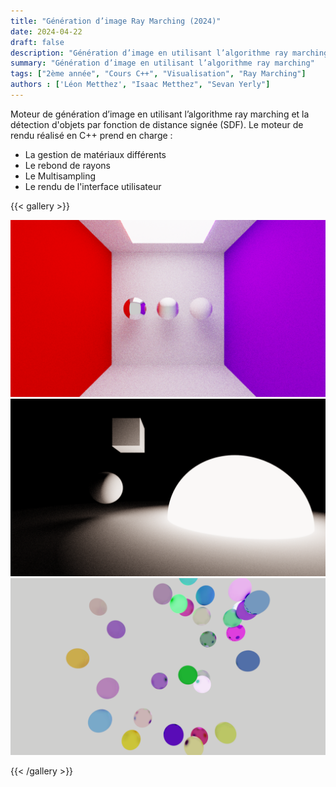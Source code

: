 ```yaml
---
title: "Génération d’image Ray Marching (2024)"
date: 2024-04-22
draft: false
description: "Génération d’image en utilisant l’algorithme ray marching"
summary: "Génération d’image en utilisant l’algorithme ray marching"
tags: ["2ème année", "Cours C++", "Visualisation", "Ray Marching"]
authors : ['Léon Metthez', "Isaac Metthez", "Sevan Yerly"]
---
```


Moteur de génération d’image en utilisant l’algorithme ray marching et la détection d'objets par fonction de distance signée (SDF).
Le moteur de rendu réalisé en C++ prend en charge : 
* La gestion de matériaux différents
* Le rebond de rayons
* Le Multisampling
* Le rendu de l'interface utilisateur 

{{< gallery >}}

<img src="gallery/image3.png" class="grid-w50 md:grid-w33 xl:grid-w25" />

<img src="gallery/image1.png" class="grid-w50 md:grid-w33 xl:grid-w25" />

<img src="gallery/image2.png" class="grid-w50 md:grid-w33 xl:grid-w25" />

{{< /gallery >}}
